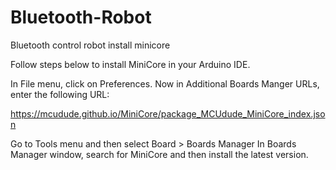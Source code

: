 # Bluetooth-Robot
Bluetooth control robot
install minicore 

Follow steps below to install MiniCore in your Arduino IDE.

In File menu, click on Preferences.
Now in Additional Boards Manger URLs, enter the following URL:

https://mcudude.github.io/MiniCore/package_MCUdude_MiniCore_index.json

Go to Tools menu and then select Board > Boards Manager
In Boards Manager window, search for MiniCore and then install the latest version.
